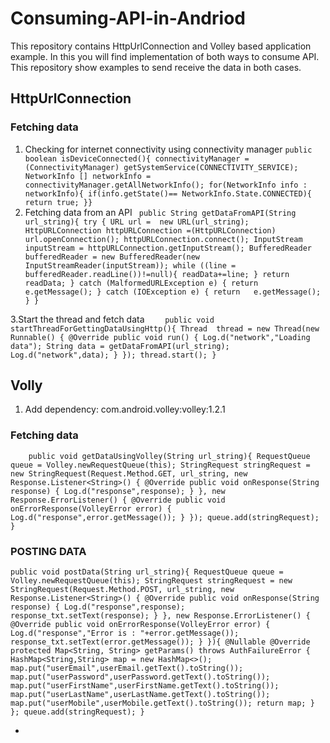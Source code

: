 # Consuming-API-in-Andriod
This repository contains HttpUrlConnection and Volley based application example. In this you will find implementation of both ways to consume API. This repository show examples to send receive the data in both cases. 

## HttpUrlConnection
### Fetching data

1. Checking for internet connectivity using connectivity manager
` public boolean isDeviceConnected(){
connectivityManager = (ConnectivityManager) getSystemService(CONNECTIVITY_SERVICE);
        NetworkInfo [] networkInfo =  connectivityManager.getAllNetworkInfo();
        for(NetworkInfo info : networkInfo){
            if(info.getState()== NetworkInfo.State.CONNECTED){
                return true;
            }} `
2. Fetching data from an API
` public String getDataFromAPI(String url_string){
        try {
            URL url =  new URL(url_string);
            HttpURLConnection httpURLConnection =(HttpURLConnection) url.openConnection();
            httpURLConnection.connect();
            InputStream inputStream = httpURLConnection.getInputStream();
            BufferedReader  bufferedReader = new BufferedReader(new InputStreamReader(inputStream));
            while ((line = bufferedReader.readLine())!=null){
                readData+=line;
            }
            return readData;
        } catch (MalformedURLException e) {
          return   e.getMessage();
        } catch (IOException e) {
          return   e.getMessage();
        }
    }`

3.Start the thread and fetch data
`    public void  startThreadForGettingDataUsingHttp(){
        Thread  thread = new Thread(new Runnable() {
            @Override
            public void run() {
                Log.d("network","Loading data");
                String data = getDataFromAPI(url_string);
                Log.d("network",data);
            }
        });
        thread.start();
    }`
## Volly

1. Add dependency: com.android.volley:volley:1.2.1
### Fetching data
`    public void getDataUsingVolley(String url_string){
        RequestQueue queue = Volley.newRequestQueue(this);
        StringRequest stringRequest = new StringRequest(Request.Method.GET, url_string, new Response.Listener<String>() {
            @Override
            public void onResponse(String response) {
                Log.d("response",response);
            }
        }, new Response.ErrorListener() {
            @Override
            public void onErrorResponse(VolleyError error) {
                Log.d("response",error.getMessage());
            }
        });
        queue.add(stringRequest);
    }`

### POSTING DATA
`public void postData(String url_string){
        RequestQueue queue = Volley.newRequestQueue(this);
        StringRequest stringRequest = new StringRequest(Request.Method.POST, url_string, new Response.Listener<String>() {
            @Override
            public void onResponse(String response) {
                Log.d("response",response);
                response_txt.setText(response);
            }
        }, new Response.ErrorListener() {
            @Override
            public void onErrorResponse(VolleyError error) {
                Log.d("response","Error is : "+error.getMessage());
                response_txt.setText(error.getMessage());
            }
        }){
            @Nullable
            @Override
            protected Map<String, String> getParams() throws AuthFailureError {
                HashMap<String,String> map = new HashMap<>();
                map.put("userEmail",userEmail.getText().toString());
                map.put("userPassword",userPassword.getText().toString());
                map.put("userFirstName",userFirstName.getText().toString());
                map.put("userLastName",userLastName.getText().toString());
                map.put("userMobile",userMobile.getText().toString());
                return map;
            }
        };
        queue.add(stringRequest);
    }`

- 
